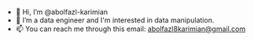 - 👋 Hi, I’m @abolfazl-karimian
- 👀 I’m a data engineer and I'm interested in data manipulation.
- 📫 You can reach me through this email: abolfazl8karimian@gmail.com

<!---
abolfazl-karimian/abolfazl-karimian is a ✨ special ✨ repository because its `README.md` (this file) appears on your GitHub profile.
You can click the Preview link to take a look at your changes.
--->
